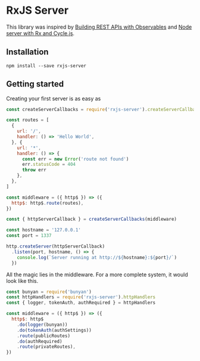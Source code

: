 # RxJS Server

This library was inspired by
[Building REST APIs with Observables](https://glebbahmutov.com/blog/node-server-with-rx-and-cycle/)
and
[Node server with Rx and Cycle.js](https://glebbahmutov.com/blog/node-server-with-rx-and-cycle/).


## Installation

```
npm install --save rxjs-server
```

## Getting started

Creating your first server is as easy as

```javascript
const createServerCallbacks = require('rxjs-server').createServerCallbacks

const routes = [
  {
    url: '/',
    handler: () => 'Hello World',
  }, {
    url: '*',
    handler: () => {
      const err = new Error('route not found')
      err.statusCode = 404
      throw err
    },
  },
]

const middleware = ({ http$ }) => ({
  http$: http$.route(routes),
})

const { httpServerCallback } = createServerCallbacks(middleware)

const hostname = '127.0.0.1'
const port = 1337

http.createServer(httpServerCallback)
  .listen(port, hostname, () => {
    console.log(`Server running at http://${hostname}:${port}/`)
  })
```

All the magic lies in the middleware.
For a more complete system, it would look like this.

```javascript
const bunyan = require('bunyan')
const httpHandlers = require('rxjs-server').httpHandlers
const { logger, tokenAuth, authRequired } = httpHandlers

const middleware = ({ http$ }) => ({
  http$: http$
    .do(logger(bunyan))
    .do(tokenAuth(authSettings))
    .route(publicRoutes)
    .do(authRequired)
    .route(privateRoutes),
})
```
